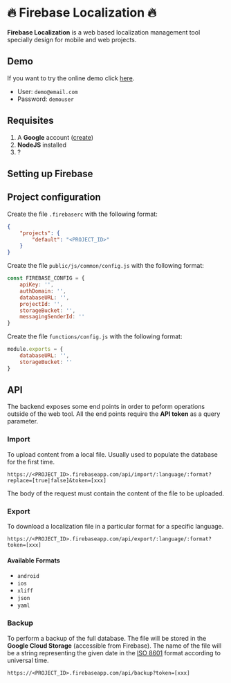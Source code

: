 # :fire: Firebase Localization :fire:

**Firebase Localization** is a web based localization management tool specially design for mobile and web projects.

## Demo
If you want to try the online demo click [here](https://app-localization-2f645.firebaseapp.com).

* User: `demo@email.com`
* Password: `demouser`

## Requisites

1. A **Google** account ([create](https://accounts.google.com/SignUp))
2. **NodeJS** installed
3. ?

## Setting up Firebase



## Project configuration

Create the file `.firebaserc` with the following format:

```json
{
	"projects": {
		"default": "<PROJECT_ID>"
	}
}
```

Create the file `public/js/common/config.js` with the following format:

```javascript
const FIREBASE_CONFIG = {
	apiKey: '',
	authDomain: '',
	databaseURL: '',
	projectId: '',
	storageBucket: '',
	messagingSenderId: ''
}
```

Create the file `functions/config.js` with the following format:

```javascript
module.exports = {
	databaseURL: '',
	storageBucket: ''
}
```

## API
The backend exposes some end points in order to peform operations outside of the web tool. All the end points require the **API token** as a query parameter.

### Import
To upload content from a local file. Usually used to populate the database for the first time.

`https://<PROJECT_ID>.firebaseapp.com/api/import/:language/:format?replace=[true|false]&token=[xxx]`

The body of the request must contain the content of the file to be uploaded.

### Export
To download a localization file in a particular format for a specific language.

`https://<PROJECT_ID>.firebaseapp.com/api/export/:language/:format?token=[xxx]`

#### Available Formats

* `android`
* `ios`
* `xliff`
* `json`
* `yaml`

### Backup
To perform a backup of the full database. The file will be stored in the **Google Cloud Storage** (accessible from Firebase). The name of the file will be a string representing the given date in the [ISO 8601](https://en.wikipedia.org/wiki/ISO_8601) format according to universal time.

`https://<PROJECT_ID>.firebaseapp.com/api/backup?token=[xxx]`
